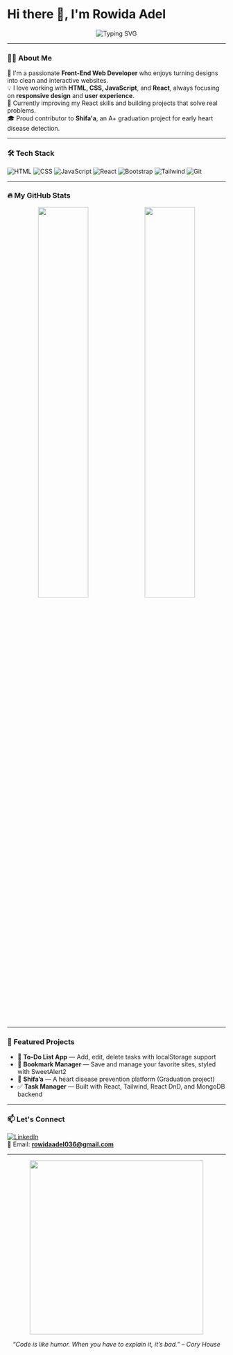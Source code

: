 <h1>Hi there 👋, I'm Rowida Adel</h1>

<p align="center">
  <img src="https://readme-typing-svg.demolab.com?font=Fira+Code&size=22&pause=1000&color=F75C7E&center=true&vCenter=true&width=435&lines=Front-End+Web+Developer;React+Enthusiast;UI%2FUX+Design+Lover;Lifelong+Learner" alt="Typing SVG" />
</p>

---

### 👩‍💻 About Me

🌟 I'm a passionate **Front-End Web Developer** who enjoys turning designs into clean and interactive websites.  
💡 I love working with **HTML, CSS, JavaScript**, and **React**, always focusing on **responsive design** and **user experience**.  
🚀 Currently improving my React skills and building projects that solve real problems.  
🎓 Proud contributor to **Shifa'a**, an A+ graduation project for early heart disease detection.  

---

### 🛠️ Tech Stack

![HTML](https://img.shields.io/badge/-HTML5-E34F26?logo=html5&logoColor=white&style=flat-square)
![CSS](https://img.shields.io/badge/-CSS3-1572B6?logo=css3&logoColor=white&style=flat-square)
![JavaScript](https://img.shields.io/badge/-JavaScript-F7DF1E?logo=javascript&logoColor=black&style=flat-square)
![React](https://img.shields.io/badge/-React-61DAFB?logo=react&logoColor=black&style=flat-square)
![Bootstrap](https://img.shields.io/badge/-Bootstrap-7952B3?logo=bootstrap&logoColor=white&style=flat-square)
![Tailwind](https://img.shields.io/badge/-Tailwind_CSS-38B2AC?logo=tailwind-css&logoColor=white&style=flat-square)
![Git](https://img.shields.io/badge/-Git-F05032?logo=git&logoColor=white&style=flat-square)

---

### 🔥 My GitHub Stats

<p align="center">
  <img width="48%" src="https://github-readme-stats.vercel.app/api?username=rowidaadel&show_icons=true&theme=radical" />
  <img width="48%" src="https://github-readme-streak-stats.herokuapp.com/?user=rowidaadel&theme=radical" />
</p>

---

### 📂 Featured Projects

- 📝 **To-Do List App** — Add, edit, delete tasks with localStorage support  
- 🔖 **Bookmark Manager** — Save and manage your favorite sites, styled with SweetAlert2  
- 💊 **Shifa’a** — A heart disease prevention platform (Graduation project)  
- ✅ **Task Manager** — Built with React, Tailwind, React DnD, and MongoDB backend

---

### 📫 Let's Connect

[![LinkedIn](https://img.shields.io/badge/-LinkedIn-0077B5?logo=linkedin&logoColor=white)](https://www.linkedin.com/in/rowida-adel/)  
📧 Email: **rowidaadel036@gmail.com** 

---

<p align="center">
  <img src="https://media.giphy.com/media/qgQUggAC3Pfv687qPC/giphy.gif" width="400" />
</p>

<p align="center">
  <i>“Code is like humor. When you have to explain it, it’s bad.” – Cory House</i>
</p>
